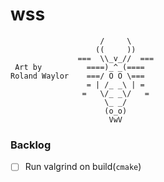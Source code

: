 # wss
```
                    /     \
                   ((     ))
               ===  \\_v_//  ===
 Art by          ====)_^_(====
Roland Waylor    ===/ O O \===
                 = | /_ _\ | =
                =   \/_ _\/   =
                     \_ _/
                     (o_o)
                      VwV
```
### Backlog
- [ ] Run valgrind on build(`cmake`)
